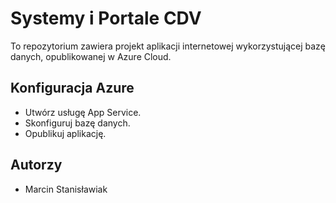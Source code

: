 # Systemy i Portale CDV

To repozytorium zawiera projekt aplikacji internetowej wykorzystującej bazę danych, opublikowanej w Azure Cloud.


## Konfiguracja Azure
- Utwórz usługę App Service.
- Skonfiguruj bazę danych.
- Opublikuj aplikację.

## Autorzy
- Marcin Stanisławiak
